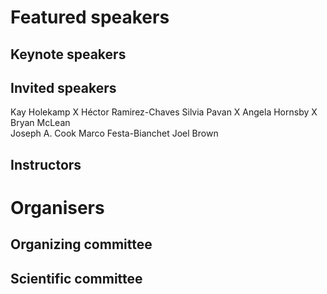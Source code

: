# Featured speakers

## Keynote speakers


## Invited speakers

Kay Holekamp  X
Héctor Ramirez-Chaves
Silvia Pavan    X
Angela Hornsby  X
Bryan McLean  
Joseph A. Cook
Marco Festa-Bianchet
Joel Brown 

## Instructors


# Organisers


## Organizing committee


## Scientific committee
